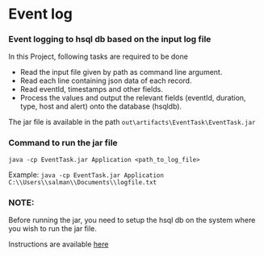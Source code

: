 # Event log
### Event logging to hsql db based on the input log file
 
 In this Project, following tasks are required to be done
 
 * Read the input file given by path as command line argument.
 * Read each line containing json data of each record.
 * Read eventId, timestamps and other fields.
 * Process the values and output the relevant fields (eventId, duration, type, host and alert) onto the database (hsqldb).

The jar file is available in the path ``out\artifacts\EventTask\EventTask.jar``

### Command to run the jar file
``
java -cp EventTask.jar Application <path_to_log_file>
``

Example:
``
java -cp EventTask.jar Application C:\\Users\\salman\\Documents\\logfile.txt
``

### NOTE:
Before running the jar, you need to setup the hsql db on the system where you wish to run the jar file.

Instructions are available [here](https://www.tutorialspoint.com/hsqldb/hsqldb_installation.htm)